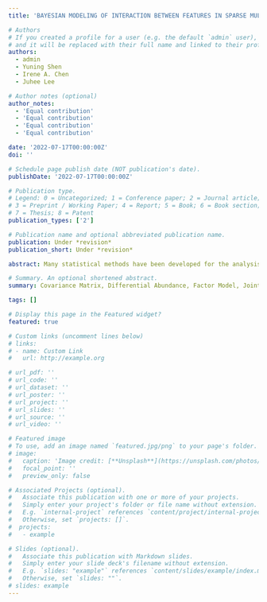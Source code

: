 ```yaml
---
title: 'BAYESIAN MODELING OF INTERACTION BETWEEN FEATURES IN SPARSE MULTIVARIATE COUNT DATA WITH APPLICATION TO MICROBIOME STUDY'

# Authors
# If you created a profile for a user (e.g. the default `admin` user), write the username (folder name) here
# and it will be replaced with their full name and linked to their profile.
authors:
  - admin
  - Yuning Shen 
  - Irene A. Chen
  - Juhee Lee

# Author notes (optional)
author_notes:
  - 'Equal contribution'
  - 'Equal contribution'
  - 'Equal contribution'
  - 'Equal contribution'

date: '2022-07-17T00:00:00Z'
doi: ''

# Schedule page publish date (NOT publication's date).
publishDate: '2022-07-17T00:00:00Z'

# Publication type.
# Legend: 0 = Uncategorized; 1 = Conference paper; 2 = Journal article;
# 3 = Preprint / Working Paper; 4 = Report; 5 = Book; 6 = Book section;
# 7 = Thesis; 8 = Patent
publication_types: ['2']

# Publication name and optional abbreviated publication name.
publication: Under *revision*
publication_short: Under *revision*

abstract: Many statistical methods have been developed for the analysis of microbial community profiles, but due to the complexity of typical microbiome measurements, inference of interactions between microbial features remains challenging. We develop a Bayesian zero-inflated rounded log-normal kernel method to model interaction between microbial features in a community using multivariate count data in the presence of covariates and excess zeros. The model carefully constructs the interaction structure by imposing joint sparsity on the covariance matrix of the kernel and obtains a reliable estimate of the structure with a small sample size. The model also includes zero inflation to account for excess zeros observed in data and infers differential abundance of microbial features associated with covariates through log-linear regression. We provide simulation studies and real data analysis examples to demonstrate the developed model.  Comparison of the model to a simpler model and popular alternatives in simulation studies shows that in addition to an added and important insight on the feature interaction, it yields superior parameter estimates and model fit in various settings. 

# Summary. An optional shortened abstract.
summary: Covariance Matrix, Differential Abundance, Factor Model, Joint Sparsity, Multivariate Count Data, Rounded Kernel Model, Zero Inflation.

tags: []

# Display this page in the Featured widget?
featured: true

# Custom links (uncomment lines below)
# links:
# - name: Custom Link
#   url: http://example.org

# url_pdf: ''
# url_code: ''
# url_dataset: ''
# url_poster: ''
# url_project: ''
# url_slides: ''
# url_source: ''
# url_video: ''

# Featured image
# To use, add an image named `featured.jpg/png` to your page's folder.
# image:
#   caption: 'Image credit: [**Unsplash**](https://unsplash.com/photos/pLCdAaMFLTE)'
#   focal_point: ''
#   preview_only: false

# Associated Projects (optional).
#   Associate this publication with one or more of your projects.
#   Simply enter your project's folder or file name without extension.
#   E.g. `internal-project` references `content/project/internal-project/index.md`.
#   Otherwise, set `projects: []`.
#  projects:
#   - example

# Slides (optional).
#   Associate this publication with Markdown slides.
#   Simply enter your slide deck's filename without extension.
#   E.g. `slides: "example"` references `content/slides/example/index.md`.
#   Otherwise, set `slides: ""`.
# slides: example
---
```

